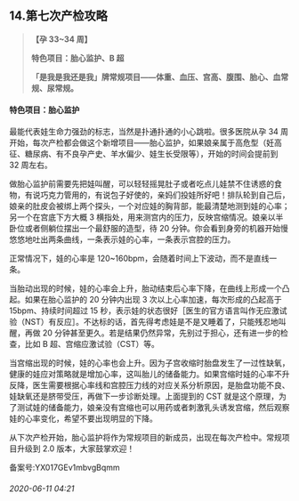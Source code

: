 ## 14.第七次产检攻略

> **【孕 33~34 周】**  
> 
>  **特色项目：胎心监护、B 超**  
> 
>  **「是我是我还是我」牌常规项目——体重、血压、宫高、腹围、胎心、血常规、尿常规。**  
> 
> 


#### **特色项目：胎心监护**


最能代表娃生命力强劲的标志，当然是扑通扑通的小心跳啦。很多医院从孕 34 周开始，每次产检都会做这个新增项目——胎心监护，如果娘亲属于高危型（妊高征、糖尿病、有不良孕产史、羊水偏少、娃生长受限等），开始的时间会提前到 32 周左右。 


做胎心监护前需要先把娃叫醒，可以轻轻摇晃肚子或者吃点儿娃禁不住诱惑的食物，有说巧克力管用的，有说包子好使的，亲妈们投娃所好吧！排队轮到自己后，娘亲的肚皮会被绑上两个探头，一个对应娃的胸背部，能最清楚地测到娃的心率；另一个在宫底下方大概 3 横指处，用来测宫内的压力，反映宫缩情况。娘亲以半卧位或者侧躺位摆出一个最舒服的造型，待 20 分钟。你会看到身旁的机器开始慢悠悠地吐出两条曲线，一条表示娃的心率，一条表示宫腔的压力。 


正常情况下，娃的心率是 120~160bpm，会随着时间上下波动，而不是直线一条。 


当胎动出现的时候，娃的心率会上升，胎动结束后心率下降，在曲线上形成一个凸起。如果在胎心监护的 20 分钟内出现 3 次以上心率加速，每次形成的凸起高于 15bpm、持续时间超过 15 秒，表示娃的状态很好［医生的官方语言叫作无应激试验（NST）有反应］。不达标的话，首先得考虑娃是不是又睡着了，只能残忍地叫醒，再做 20 分钟甚至更久。若是结果仍然异常，先别过于担心，还有进一步的检查，比如 B 超、宫缩应激试验（CST）等。 


当宫缩出现的时候，娃的心率也会上升。因为子宫收缩时胎盘发生了一过性缺氧，健康的娃应对策略就是增加心率，这叫胎儿的储备能力。如果宫缩时娃的心率不升反降，医生需要根据心率线和宫腔压力线的对应关系分析原因，是胎盘功能不良、娃缺氧还是脐带受压，再做下一步诊断处理。上面提到的 CST 就是这个原理，为了测试娃的储备能力，娘亲没有宫缩也可以用药或者刺激乳头诱发宫缩，然后观察娃的心率变化，希望不要出现明显的下降。 


从下次产检开始，胎心监护将作为常规项目的新成员，出现在每次产检中。常规项目升级到 2.0 版本，大家鼓掌欢迎！ 


备案号:YX017GEv1mbvgBqmm


###### 2020-06-11 04:21
